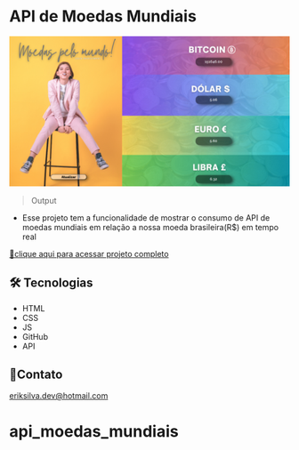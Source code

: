 


# API de Moedas Mundiais

![preview](./preview.png)

> Output

- Esse projeto tem a funcionalidade de mostrar
o consumo de API de moedas mundiais em relação
a nossa moeda brasileira(R$) em tempo real

[🔗clique aqui para acessar projeto completo](https://eriksilva01.github.io/projeto-nlw/)

##  🛠 Tecnologias
- HTML
- CSS
- JS
- GitHub
- API

## 📩Contato
eriksilva.dev@hotmail.com
# api_moedas_mundiais
